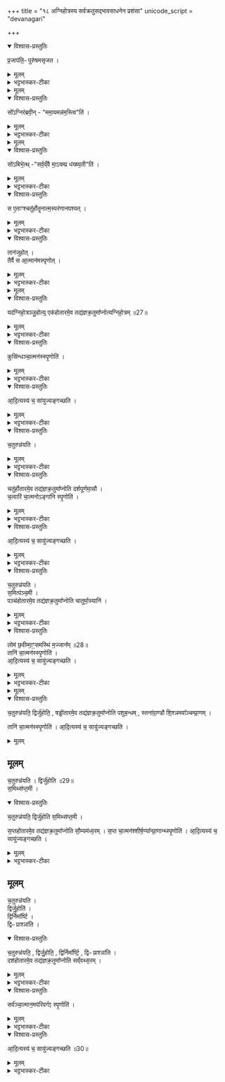 +++
title = "१८ अग्निहोत्रस्य सर्वक्रतुसद्भावसाधनेन प्रशंसा"
unicode_script = "devanagari"

+++
<div class="js_include" url="/vedAH_yajuH/taittirIyam/sArasvata-vibhAgaH/brAhmaNam/sarva-prastutiH/2/3_hotR-brAhmaNAdi/07_agnihotrasya_sarvakratusadbhAvasAdhanena_prasha"  newLevelForH1="1" includeTitle="true">

<details open><summary>विश्वास-प्रस्तुतिः</summary>

प्र॒जाप॑ति॒ᳶ पुरु॑षमसृजत ।
</details>

<details><summary>मूलम्</summary>

प्र॒जाप॑ति॒ᳶ पुरु॑षमसृजत ।
</details>

<details><summary>भट्टभास्कर-टीका</summary>

1प्रजापतिः पुरुषमित्यादि ॥ प्रजापतिः परमात्मा पुरुषं हिरण्यगर्भमसृजत ।
</details>


<details><summary>मूलम्</summary>

सो᳚ऽग्निर॑ब्रवीत् ।
ममा॒यमन्न॑म॒स्त्विति॑ ।
</details>

<details open><summary>विश्वास-प्रस्तुतिः</summary>

सो᳚ऽग्निर॑ब्रवी॒न् - "ममा॒यमन्न॑म॒स्त्वि"ति॑ ।
</details>

<details><summary>मूलम्</summary>

सो᳚ऽग्निर॑ब्रवी॒न् - "ममा॒यमन्न॑म॒स्त्वि"ति॑ ।
</details>

<details><summary>भट्टभास्कर-टीका</summary>

अथाग्निः अनन्तरसृष्टोऽब्रवीत् - मम अन्नं अदनीयं अयमस्तु पुरुष इति, तद्व्यतिरिक्तस्याभावात् ।
</details>


<details><summary>मूलम्</summary>

सो॑ऽबिभेत् ।
सर्व॒व्ँवै मा॒ऽयम्प्र ध॑ख्ष्य॒तीति॑ ।
</details>

<details open><summary>विश्वास-प्रस्तुतिः</summary>

सो॑ऽबिभे॒त्थ् -"सर्व॒व्ँवै मा॒ऽयम्प्र ध॑ख्ष्य॒ती"ति॑ ।
</details>

<details><summary>मूलम्</summary>

सो॑ऽबिभे॒त्थ् -"सर्व॒व्ँवै मा॒ऽयम्प्र ध॑ख्ष्य॒ती"ति॑ ।
</details>

<details><summary>भट्टभास्कर-टीका</summary>

अथ पुरुषस्तच्छ्रुत्वा अबिभेत् मां सर्वमप्ययं प्रधक्ष्यतीति । अत्त्वेव मां काममित्यनुमन्यमानः सर्वदाहात् बिभेति स्म ।
</details>

<details open><summary>विश्वास-प्रस्तुतिः</summary>

स ए॒ताꣳश्चतु॑र्होतॄनात्म॒स्पर॑णानपश्यत् ।
</details>

<details><summary>मूलम्</summary>

स ए॒ताꣳश्चतु॑र्होतॄनात्म॒स्पर॑णानपश्यत् ।
</details>

<details><summary>भट्टभास्कर-टीका</summary>

अथ स पुरुष एतान् चतुर्होतॄन् दशहोत्रादीन् आत्मस्परणान् आत्मनो रक्षणभूतान् अपश्यत् ।
</details>

<details open><summary>विश्वास-प्रस्तुतिः</summary>

तान॑जुहोत् ।  
तैर्वै स आ॒त्मान॑मस्पृणोत् ।
</details>

<details><summary>मूलम्</summary>

तान॑जुहोत् ।  
तैर्वै स आ॒त्मान॑मस्पृणोत् ।
</details>

<details><summary>भट्टभास्कर-टीका</summary>

अथ तद्धोमेन आत्मानमस्पृणोत् अरक्षत्, 'स्पृ प्रीतौ' अत्र रक्षणे । यद्वा - तैरात्मानमप्रीणयत् अरक्षदित्युक्तं भवति ॥
</details>


<details><summary>मूलम्</summary>

तैर्वै स आ॒त्मान॑मस्पृणोत् ।   

यद॑ग्निहो॒त्रञ्जु॒होति॑ ।
एक॑होतारमे॒व तद्य॑ज्ञक्र॒तुमा᳚प्नोत्यग्निहो॒त्रम् ॥27॥  
</details>

<details open><summary>विश्वास-प्रस्तुतिः</summary>

यद॑ग्निहो॒त्रञ्जु॒होत्य्॒  एक॑होतारमे॒व तद्य॑ज्ञक्र॒तुमा᳚प्नोत्यग्निहो॒त्रम् ॥27॥  
</details>

<details><summary>मूलम्</summary>

यद॑ग्निहो॒त्रञ्जु॒होत्य्॒  एक॑होतारमे॒व तद्य॑ज्ञक्र॒तुमा᳚प्नोत्यग्निहो॒त्रम् ॥27॥  
</details>

<details><summary>भट्टभास्कर-टीका</summary>

2-7तस्मादग्निहोत्रहोमेन एकहोतारमग्निहोत्रं यज्ञक्रतुमाप्नोति । एकहोतृता सर्वचतुर्होत्रादिसमुच्चयत्वात् । हेतॄणां वा भागरूपम् । तादृशो यज्ञक्रतुराहृतो भवत्यग्निहोत्रहोमेन । केचिदाहुः - 'ब्राह्मण एकहोता' इत्ययं सर्वहोतृसमुदायात्मा एकहोता, तदेवाविरासीदग्निहोत्रम् । स एव सर्वो यज्ञकतुः, स एवाप्तौ भवत्यग्निहोत्रहोमेनेति । एवमग्निहोत्रस्तुतिस्सर्वोऽनुवाकः ।
</details>

<details open><summary>विश्वास-प्रस्तुतिः</summary>

कुसि॑न्धञ्चा॒त्मन॑स्स्पृ॒णोति॑ ।
</details>

<details><summary>मूलम्</summary>

कुसि॑न्धञ्चा॒त्मन॑स्स्पृ॒णोति॑ ।
</details>

<details><summary>भट्टभास्कर-टीका</summary>

प्रजापतिरिवात्मनः कुसिन्धं स्पृणोति, तस्याग्निहोत्रसंपादितत्वात् प्रजापतेः । कुसिन्धो व्याख्यातः ।
</details>

<details open><summary>विश्वास-प्रस्तुतिः</summary>

आ॒दि॒त्यस्य॑ च॒ सा॑युज्यङ्गच्छति ।
</details>

<details><summary>मूलम्</summary>

आ॒दि॒त्यस्य॑ च॒ सा॑युज्यङ्गच्छति ।
</details>

<details><summary>भट्टभास्कर-टीका</summary>

आदित्यस्य पुरुषसमष्टिरूपस्य च सायुज्यं गच्छति ।
</details>

<details open><summary>विश्वास-प्रस्तुतिः</summary>

च॒तुरुन्न॑यति ।
</details>

<details><summary>मूलम्</summary>

च॒तुरुन्न॑यति ।
</details>

<details><summary>भट्टभास्कर-टीका</summary>

अथाग्निहोत्रे चतुरुन्नयनाच्चतुर्होत्रात्मकदर्शपूर्णमासलाभः ।
</details>

<details open><summary>विश्वास-प्रस्तुतिः</summary>

चतु॑र्होतारमे॒व तद्य॑ज्ञक्र॒तुमा᳚प्नोति दर्शपूर्णमा॒सौ ।  
च॒त्वारि॑ चा॒त्मनोऽङ्गा॑नि स्पृ॒णोति॑ ।
</details>

<details><summary>मूलम्</summary>

चतु॑र्होतारमे॒व तद्य॑ज्ञक्र॒तुमा᳚प्नोति दर्शपूर्णमा॒सौ ।  
च॒त्वारि॑ चा॒त्मनोऽङ्गा॑नि स्पृ॒णोति॑ ।
</details>

<details><summary>भट्टभास्कर-टीका</summary>

चत्वारि चाङ्गानि हस्तौ पादो च स्पृणोति ।
</details>

<details open><summary>विश्वास-प्रस्तुतिः</summary>

आ॒दि॒त्यस्य॑ च॒ सायु॑ज्यङ्गच्छति ।
</details>

<details><summary>मूलम्</summary>

आ॒दि॒त्यस्य॑ च॒ सायु॑ज्यङ्गच्छति ।
</details>

<details><summary>भट्टभास्कर-टीका</summary>

आदित्यस्य सायुज्यं गच्छति । एवं सर्वत्र द्रष्टव्यम् ।
</details>

<details open><summary>विश्वास-प्रस्तुतिः</summary>

च॒तुरुन्न॑यति ।  
स॒मित्प॑ञ्च॒मी ।   
पञ्च॑होतारमे॒व तद्य॑ज्ञक्र॒तुमा᳚प्नोति चातुर्मा॒स्यानि॑ ।  
</details>

<details><summary>मूलम्</summary>

च॒तुरुन्न॑यति ।  
स॒मित्प॑ञ्च॒मी ।   
पञ्च॑होतारमे॒व तद्य॑ज्ञक्र॒तुमा᳚प्नोति चातुर्मा॒स्यानि॑ ।  
</details>

<details><summary>भट्टभास्कर-टीका</summary>

अथ चतुरुन्नयनात् समिधा च पञ्चम्या पञ्चहोत्रात्मकचातुर्मास्यलाभः ।
</details>

<details open><summary>विश्वास-प्रस्तुतिः</summary>

लोम॑ छ॒वीम्मा॒ꣳ॒समस्थि॑ म॒ज्जान᳚म् ॥28॥    
तानि॑ चा॒त्मन॑स्स्पृ॒णोति॑ ।  
आ॒दि॒त्यस्य॑ च॒ सायु॑ज्यङ्गच्छति ।  
</details>

<details><summary>मूलम्</summary>

लोम॑ छ॒वीम्मा॒ꣳ॒समस्थि॑ म॒ज्जान᳚म् ॥28॥    
तानि॑ चा॒त्मन॑स्स्पृ॒णोति॑ ।  
आ॒दि॒त्यस्य॑ च॒ सायु॑ज्यङ्गच्छति ।  
</details>

<details><summary>भट्टभास्कर-टीका</summary>

लोमादिपञ्चकं चात्मनः स्पृणोति ।
</details>


<details><summary>मूलम्</summary>

च॒तुरुन्न॑यति ।  
द्विर्जु॑होति ।  
षड्ढो॑तारमे॒व तद्य॑ज्ञक्र॒तुमा᳚प्नोति पशुब॒न्धम् ।
स्तना॑वा॒ण्डौ शि॒श्ञमवा᳚ञ्चम्प्रा॒णम् ।
</details>

<details open><summary>विश्वास-प्रस्तुतिः</summary>

च॒तुरुन्न॑यति॒ द्विर्जु॑होति॒ , षड्ढो॑तारमे॒व तद्य॑ज्ञक्र॒तुमा᳚प्नोति पशुब॒न्धम् , स्तना॑वा॒ण्डौ शि॒श्ञमवा᳚ञ्चम्प्रा॒णम् ।


तानि॑ चा॒त्मन॑स्स्पृ॒णोति॑ ।
आ॒दि॒त्यस्य॑ च॒ सायु॑ज्यङ्गच्छति ।
</details>

<details><summary>मूलम्</summary>

च॒तुरुन्न॑यति॒ द्विर्जु॑होति॒ , षड्ढो॑तारमे॒व तद्य॑ज्ञक्र॒तुमा᳚प्नोति पशुब॒न्धम् , स्तना॑वा॒ण्डौ शि॒श्ञमवा᳚ञ्चम्प्रा॒णम् ।


तानि॑ चा॒त्मन॑स्स्पृ॒णोति॑ ।
आ॒दि॒त्यस्य॑ च॒ सायु॑ज्यङ्गच्छति ।
</details>

## मूलम्‌
च॒तुरुन्न॑यति ।
द्विर्जु॑होति ॥29॥  
स॒मिथ्स॑प्त॒मी ।
<details open><summary>विश्वास-प्रस्तुतिः</summary>

च॒तुरुन्न॑यति॒ द्विर्जु॑होति स॒मिथ्स॑प्त॒मी ।  

स॒प्तहो॑तारमे॒व तद्य॑ज्ञक्र॒तुमा᳚प्नोति सौ॒म्यम॑ध्व॒रम् ।
स॒प्त चा॒त्मन॑श्शीर्ष॒ण्या᳚न्प्रा॒णान्थ्स्पृ॒णोति॑ ।
आ॒दि॒त्यस्य॑ च॒ सायु॑ज्यङ्गच्छति ।
</details>

<details><summary>मूलम्</summary>

च॒तुरुन्न॑यति॒ द्विर्जु॑होति स॒मिथ्स॑प्त॒मी ।  

स॒प्तहो॑तारमे॒व तद्य॑ज्ञक्र॒तुमा᳚प्नोति सौ॒म्यम॑ध्व॒रम् ।
स॒प्त चा॒त्मन॑श्शीर्ष॒ण्या᳚न्प्रा॒णान्थ्स्पृ॒णोति॑ ।
आ॒दि॒त्यस्य॑ च॒ सायु॑ज्यङ्गच्छति ।
</details>

<details><summary>भट्टभास्कर-टीका</summary>

अथ चतुरुन्नयनात् द्विश्च होमात् सप्तम्या च समिधा सप्तहोत्रात्मकसौम्याध्वरलाभः ।
सप्त शीर्षण्यान् प्राणान् स्पृणोति ।  
</details>

## मूलम्‌
च॒तुरुन्न॑यति ।  
द्विर्जु॒होति॑ ।  
द्विर्निमा᳚र्ष्टि ।  
द्विᳶ प्राश्ञा॑ति ।  

<details open><summary>विश्वास-प्रस्तुतिः</summary>

च॒तुरुन्न॑यति॒ , द्विर्जु॒होति॒ , द्विर्निमा᳚र्ष्टि॒ , द्विᳶ प्राश्ञा॑ति ।  
दश॑होतारमे॒व तद्य॑ज्ञक्र॒तुमा᳚प्नोति सव्ँवथ्स॒रम् ।
</details>

<details><summary>मूलम्</summary>

च॒तुरुन्न॑यति॒ , द्विर्जु॒होति॒ , द्विर्निमा᳚र्ष्टि॒ , द्विᳶ प्राश्ञा॑ति ।  
दश॑होतारमे॒व तद्य॑ज्ञक्र॒तुमा᳚प्नोति सव्ँवथ्स॒रम् ।
</details>

<details><summary>भट्टभास्कर-टीका</summary>

अथ चतुरुन्नयनात् द्विश्च होमात् द्विर्मार्जनात् द्विश्च प्राशनात् दशहोत्रात्मकसंवत्सरलाभः । संवत्सरो गवामयनम् ।
</details>

<details open><summary>विश्वास-प्रस्तुतिः</summary>

सर्व॑ञ्चा॒त्मान॒मप॑रिवर्गꣵ स्पृ॒णोति॑ ।
</details>

<details><summary>मूलम्</summary>

सर्व॑ञ्चा॒त्मान॒मप॑रिवर्गꣵ स्पृ॒णोति॑ ।
</details>

<details><summary>भट्टभास्कर-टीका</summary>

सर्व चात्मानमपरिवर्गं किंचिदप्यपरिवृज्य स्पृणोति ।
</details>

<details open><summary>विश्वास-प्रस्तुतिः</summary>

आ॒दि॒त्यस्य॑ च॒ सायु॑ज्यङ्गच्छति ॥30॥  
</details>

<details><summary>मूलम्</summary>

आ॒दि॒त्यस्य॑ च॒ सायु॑ज्यङ्गच्छति ॥30॥  
</details>

<details><summary>भट्टभास्कर-टीका</summary>

आदित्यस्य च सायुज्यं गच्छति ॥
इति तैत्तिरीयब्राह्मणे द्वितीयाष्टके तृतीयप्रपाठके सप्तमोऽनुवाकः ॥  

</details>
</div>